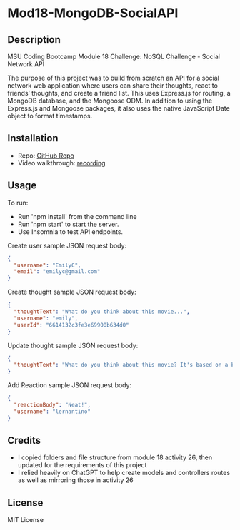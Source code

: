 # Mod18-MongoDB-SocialAPI

## Description

MSU Coding Bootcamp Module 18 Challenge: NoSQL Challenge - Social Network API

The purpose of this project was to build from scratch an API for a social network web application where users can share their thoughts, react to friends’ thoughts, and create a friend list. This uses Express.js for routing, a MongoDB database, and the Mongoose ODM. In addition to using the Express.js and Mongoose packages, it also uses the native JavaScript Date object to format timestamps.

## Installation

- Repo: [GitHub Repo](https://github.com/ECiarabellini/Mod18-MongoDB-SocialAPI)
- Video walkthrough: [recording](https://drive.google.com/file/d/1ZfzADA_C17vlaDzm1mDbyKRVJi-NPfp7/view?usp=sharing)

## Usage

To run:

- Run 'npm install' from the command line
- Run 'npm start' to start the server.
- Use Insomnia to test API endpoints.

Create user sample JSON request body:

```json
{
  "username": "EmilyC",
  "email": "emilyc@gmail.com"
}
```

Create thought sample JSON request body:

```json
{
  "thoughtText": "What do you think about this movie...",
  "username": "emily",
  "userId": "6614132c3fe3e69900b634d0"
}
```

Update thought sample JSON request body:

```json
{
  "thoughtText": "What do you think about this movie? It's based on a book. "
}
```

Add Reaction sample JSON request body:

```json
{
  "reactionBody": "Neat!",
  "username": "lernantino"
}
```

## Credits

- I copied folders and file structure from module 18 activity 26, then updated for the requirements of this project
- I relied heavily on ChatGPT to help create models and controllers routes as well as mirroring those in activity 26

## License

MIT License
